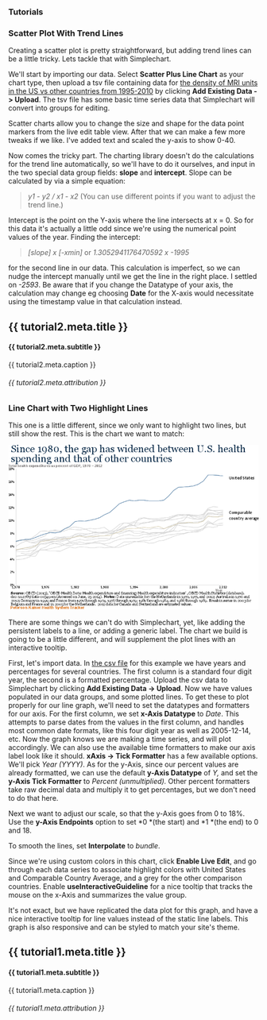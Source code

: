 ### Tutorials

### **Scatter Plot With Trend Lines**

Creating a scatter plot is pretty straightforward, but adding trend lines can be a little tricky. Lets tackle that with Simplechart.

We'll start by importing our data. Select **Scatter Plus Line Chart** as your chart type, then upload a tsv file containing data for [the density of MRI units in the US vs other countries from 1995-2010](demos/tutorial2.tsv) by clicking **Add Existing Data -> Upload**. The tsv file has some basic time series data that Simplechart will convert into groups for editing.

Scatter charts allow you to change the size and shape for the data point markers from the live edit table view. After that we can make a few more tweaks if we like. I've added text and scaled the y-axis to show 0-40.

Now comes the tricky part. The charting library doesn't do the calculations for the trend line automatically, so we'll have to do it ourselves, and input in the two special data group fields: **slope** and **intercept**. Slope can be calculated by via a simple equation:

> *y1 - y2 / x1 - x2* (You can use different points if you want to adjust the trend line.)

Intercept is the point on the Y-axis where the line intersects at x = 0. So for this data it's actually a little odd since we're using the numerical point values of the year. Finding the intercept:

> *[slope] x [-xmin]* or *1.3052941176470592 x -1995*

for the second line in our data. This calculation is imperfect, so we can nudge the intercept manually until we get the line in the right place. I settled on *-2593*. Be aware that if you change the Datatype of your axis, the calculation may change eg choosing **Date** for the X-axis would necessitate using the timestamp value in that calculation instead.

## \{\{ tutorial2.meta.title \}\}

#### \{\{ tutorial2.meta.subtitle \}\}

<nvd3 options="tutorial2.options" data="tutorial2.data" colors="tutorial2.colors" events="$root.events" config="\{ extended: true \}"></nvd3>

\{\{ tutorial2.meta.caption \}\}

<h6 ng-if="tutorial2.meta.attribution">{{ tutorial2.meta.attribution }}</h6>

### **Line Chart with Two Highlight Lines**

This one is a little different, since we only want to highlight two lines, but still show the rest. This is the chart we want to match:

<img class="img-thumbnail" src="../images/tutorial1-requirement.png" />

There are some things we can't do with Simplechart, yet, like adding the persistent labels to a line, or adding a generic label. The chart we build is going to be a little different, and will supplement the plot lines with an interactive tooltip.

First, let's import data. In [the csv file](demos/tutorial1.csv) for this example we have years and percentages for several countries. The first column is a standard four digit year, the second is a formatted percentage. Upload the csv data to Simplechart by clicking **Add Existing Data -> Upload**. Now we have values populated in our data groups, and some plotted lines. To get these to plot properly for our line graph, we'll need to set the datatypes and formatters for our axis. For the first column, we set **x-Axis Datatype** to *Date*. This attempts to parse dates from the values in the first column, and handles most common date formats, like this four digit year as well as 2005-12-14, etc. Now the graph knows we are making a time series, and will plot accordingly. We can also use the available time formatters to make our axis label look like it should. **xAxis -> Tick Formatter** has a few available options. We'll pick *Year (YYYY)*. As for the y-Axis, since our percent values are already formatted, we can use the default **y-Axis Datatype** of *Y,* and set the **y-Axis Tick Formatter** to *Percent (unmultiplied).* Other percent formatters take raw decimal data and multiply it to get percentages, but we don't need to do that here.

Next we want to adjust our scale, so that the y-Axis goes from 0 to 18%. Use the **y-Axis Endpoints** option to set *0 *(the start) and *1 *(the end) to 0 and 18.

To smooth the lines, set **Interpolate** to *bundle*.

Since we're using custom colors in this chart, click **Enable Live Edit**, and go through each data series to associate highlight colors with United States and Comparable Country Average, and a grey for the other comparison countries. Enable **useInteractiveGuideline** for a nice tooltip that tracks the mouse on the x-Axis and summarizes the value group.

It's not exact, but we have replicated the data plot for this graph, and have a nice interactive tooltip for line values instead of the static line labels. This graph is also responsive and can be styled to match your site's theme.

## \{\{ tutorial1.meta.title \}\}

#### \{\{ tutorial1.meta.subtitle \}\}

<nvd3 options="tutorial1.options" data="tutorial1.data" colors="tutorial1.colors" events="$root.events" config="\{ extended: true \}"></nvd3>

\{\{ tutorial1.meta.caption \}\}

<h6 ng-if="tutorial1.meta.attribution">{{ tutorial1.meta.attribution }}</h6>
